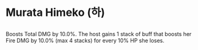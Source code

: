 # Murata Himeko (하)

##

Boosts Total DMG by 10.0%. The host gains 1 stack of buff that boosts her Fire DMG by 10.0% (max 4 stacks) for every 10% HP she loses.
